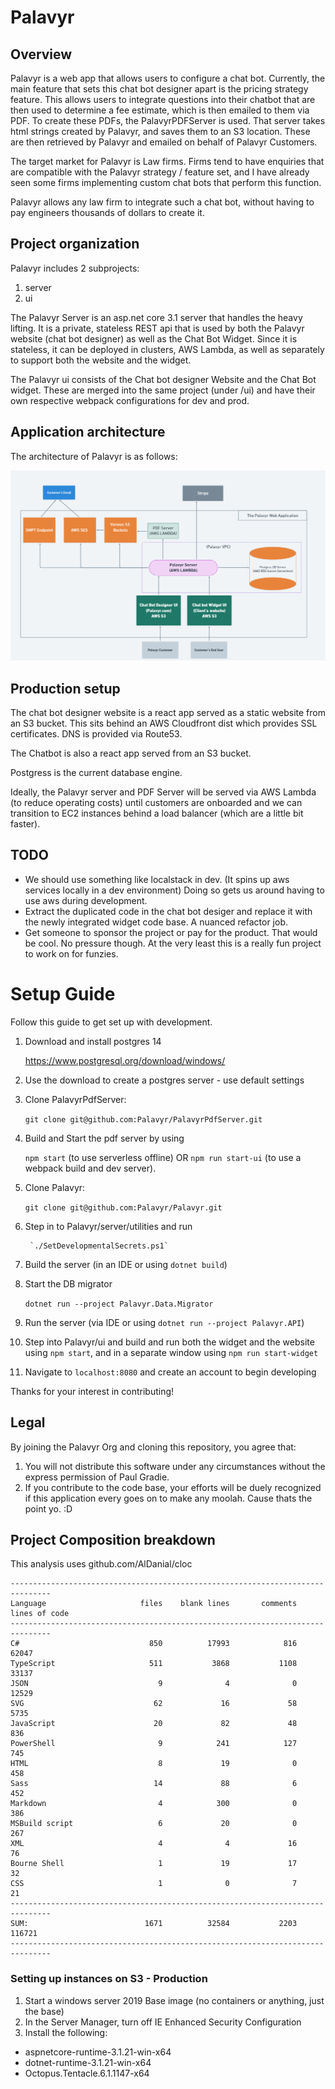 # Palavyr


## Overview

Palavyr is a web app that allows users to configure a chat bot. Currently, the main feature that sets this chat bot designer apart is the pricing strategy feature. This allows users to integrate questions into their chatbot that are then used to determine a fee estimate, which is then emailed to them via PDF. To create these PDFs, the PalavyrPDFServer is used. That server takes html strings created by Palavyr, and saves them to an S3 location. These are then retrieved by Palavyr and emailed on behalf of Palavyr Customers.

The target market for Palavyr is Law firms. Firms tend to have enquiries that are compatible with the Palavyr strategy / feature set, and I have already seen some firms implementing custom chat bots that perform this function.

Palavyr allows any law firm to integrate such a chat bot, without having to pay engineers thousands of dollars to create it.

## Project organization

Palavyr includes 2 subprojects:

1. server
1. ui

The Palavyr Server is an asp.net core 3.1 server that handles the heavy lifting. It is a private, stateless REST api that is used by both the Palavyr website (chat bot designer) as well as the Chat Bot Widget. Since it is stateless, it can be deployed in clusters, AWS Lambda, as well as separately to support both the website and the widget.

The Palavyr ui consists of the Chat bot designer Website and the Chat Bot widget. These are merged into the same project (under /ui) and have their own respective webpack configurations for dev and prod.

## Application architecture

The architecture of Palavyr is as follows:

![Palavyr](./assets/architecture.PNG)


## Production setup

The chat bot designer website is a react app served as a static website from an S3 bucket. This sits behind an AWS Cloudfront dist which provides SSL certificates. DNS is provided via Route53.

The Chatbot is also a react app served from an S3 bucket.

Postgress is the current database engine.


Ideally, the Palavyr server and PDF Server will be served via AWS Lambda (to reduce operating costs) until customers are onboarded and we can transition to EC2 instances behind a load balancer (which are a little bit faster).

## TODO

   -  We should use something like localstack in dev. (It spins up aws services locally in a dev environment) Doing so gets us around having to use aws during development.
   -  Extract the duplicated code in the chat bot desiger and replace it with the newly integrated widget code base. A nuanced refactor job.
   -  Get someone to sponsor the project or pay for the product. That would be cool. No pressure though. At the very least this is a really fun project to work on for funzies.


# Setup Guide

Follow this guide to get set up with development.


1. Download and install postgres 14

    https://www.postgresql.org/download/windows/


2. Use the download to create a postgres server - use default settings


3. Clone PalavyrPdfServer:

    `git clone git@github.com:Palavyr/PalavyrPdfServer.git`

4. Build and Start the pdf server by using

   `npm start` (to use serverless offline) OR `npm run start-ui` (to use a webpack build and dev server).

5. Clone Palavyr:

    `git clone git@github.com:Palavyr/Palavyr.git`

6. Step in to Palavyr/server/utilities and run

        `./SetDevelopmentalSecrets.ps1`

7.  Build the server (in an IDE or using `dotnet build`)

8. Start the DB migrator

    `dotnet run --project Palavyr.Data.Migrator`


9.  Run the server (via IDE or using `dotnet run --project Palavyr.API`)

10. Step into Palavyr/ui and build and run both the widget and the website using `npm start`, and in a separate window using `npm run start-widget`

11. Navigate to `localhost:8080` and create an account to begin developing

Thanks for your interest in contributing!

## Legal

By joining the Palavyr Org and cloning this repository, you agree that:

 1. You will not distribute this software under any circumstances without the express permission of Paul Gradie.
 2. If you contribute to the code base, your efforts will be duely recognized if this application every goes on to make any moolah. Cause thats the point yo. :D

## Project Composition breakdown

This analysis uses github.com/AlDanial/cloc

```
-------------------------------------------------------------------------------
Language                     files    blank lines       comments  lines of code
-------------------------------------------------------------------------------
C#                             850          17993            816          62047
TypeScript                     511           3868           1108          33137
JSON                             9              4              0          12529
SVG                             62             16             58           5735
JavaScript                      20             82             48            836
PowerShell                       9            241            127            745
HTML                             8             19              0            458
Sass                            14             88              6            452
Markdown                         4            300              0            386
MSBuild script                   6             20              0            267
XML                              4              4             16             76
Bourne Shell                     1             19             17             32
CSS                              1              0              7             21
-------------------------------------------------------------------------------
SUM:                          1671          32584           2203         116721
-------------------------------------------------------------------------------
```

### Setting up instances on S3 - Production
1. Start a windows server 2019 Base image (no containers or anything, just the base)
2. In the Server Manager, turn off IE Enhanced Security Configuration
3. Install the following:
 - aspnetcore-runtime-3.1.21-win-x64
 - dotnet-runtime-3.1.21-win-x64
 - Octopus.Tentacle.6.1.1147-x64


